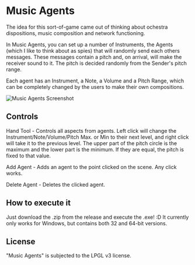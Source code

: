 Music Agents
=============================
The idea for this sort-of-game came out of thinking about ochestra dispositions, music composition and network functioning. 

In Music Agents, you can set up a number of Instruments, the Agents (which I like to think about as spies) that will randomly send each others messages. These messages contain a pitch and, on arrival, will make the receiver sound to it. The pitch is decided randomly from the Sender's pitch range.

Each agent has an Instrument, a Note, a Volume and a Pitch Range, which can be completely changed by the users to make their own compositions.

![Music Agents Screenshot](image_1.png)


Controls
-----------------------------------------------------

Hand Tool - Controls all aspects from agents. Left click will change the Instrument/Note/Volume/Pitch Max. or Min to their next level, and right click will take it to the previous level. The upper part of the pitch circle is the maximum and the lower part is the minimum. If they are equal, the pitch is fixed to that value.

Add Agent - Adds an agent to the point clicked on the scene. Any click works.

Delete Agent - Deletes the clicked agent.


How to execute it
-----------------------------------------------------
Just download the .zip from the release and execute the .exe! :D It currently only works for Windows, but contains both 32 and 64-bit versions. 


License
-----------------------------------------------------
"Music Agents" is subjected to the LPGL v3 license.